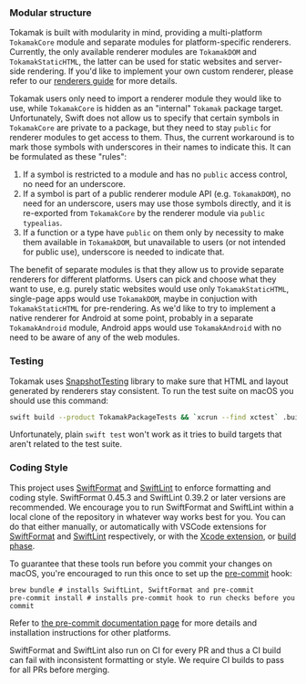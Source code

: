 ### Modular structure

Tokamak is built with modularity in mind, providing a multi-platform `TokamakCore` module and
separate modules for platform-specific renderers. Currently, the only available renderer modules are
`TokamakDOM` and `TokamakStaticHTML`, the latter can be used for static websites and server-side
rendering. If you'd like to implement your own custom renderer, please refer to our [renderers
guide](docs/RenderersGuide.md) for more details.

Tokamak users only need to import a renderer module they would like to use, while
`TokamakCore` is hidden as an "internal" `Tokamak` package target. Unfortunately, Swift does not
allow us to specify that certain symbols in `TokamakCore` are private to a package, but they need to
stay `public` for renderer modules to get access to them. Thus, the current workaround is to mark
those symbols with underscores in their names to indicate this. It can be formulated as these
"rules":

1. If a symbol is restricted to a module and has no `public` access control, no need for an
   underscore.
2. If a symbol is part of a public renderer module API (e.g. `TokamakDOM`), no need for an
   underscore, users may use those symbols directly, and it is re-exported from `TokamakCore` by the
   renderer module via `public typealias`.
3. If a function or a type have `public` on them only by necessity to make them available in
   `TokamakDOM`, but unavailable to users (or not intended for public use), underscore is needed to
   indicate that.

The benefit of separate modules is that they allow us to provide separate renderers for different
platforms. Users can pick and choose what they want to use, e.g. purely static websites would use
only `TokamakStaticHTML`, single-page apps would use `TokamakDOM`, maybe in conjuction with
`TokamakStaticHTML` for pre-rendering. As we'd like to try to implement a native renderer for
Android at some point, probably in a separate `TokamakAndroid` module, Android apps would use
`TokamakAndroid` with no need to be aware of any of the web modules.

### Testing

Tokamak uses [SnapshotTesting](https://github.com/pointfreeco/swift-snapshot-testing) library to
make sure that HTML and layout generated by renderers stay consistent. To run the test suite on macOS
you should use this command:

```sh
swift build --product TokamakPackageTests && `xcrun --find xctest` .build/debug/TokamakPackageTests.xctest
```

Unfortunately, plain `swift test` won't work as it tries to build targets that aren't related to
the test suite.

### Coding Style

This project uses [SwiftFormat](https://github.com/nicklockwood/SwiftFormat) and
[SwiftLint](https://github.com/realm/SwiftLint) to enforce formatting and coding style. SwiftFormat
0.45.3 and SwiftLint 0.39.2 or later versions are recommended. We encourage you to run SwiftFormat
and SwiftLint within a local clone of the repository in whatever way works best for you. You can do
that either manually, or automatically with VSCode extensions for
[SwiftFormat](https://github.com/vknabel/vscode-swiftformat) and
[SwiftLint](https://github.com/vknabel/vscode-swiftlint) respectively, or with the [Xcode
extension](https://github.com/nicklockwood/SwiftFormat#xcode-source-editor-extension), or [build
phase](https://github.com/nicklockwood/SwiftFormat#xcode-build-phase).

To guarantee that these tools run before you commit your changes on macOS, you're encouraged to run
this once to set up the [pre-commit](https://pre-commit.com/) hook:

```
brew bundle # installs SwiftLint, SwiftFormat and pre-commit
pre-commit install # installs pre-commit hook to run checks before you commit
```

Refer to [the pre-commit documentation page](https://pre-commit.com/) for more details
and installation instructions for other platforms.

SwiftFormat and SwiftLint also run on CI for every PR and thus a CI build can
fail with inconsistent formatting or style. We require CI builds to pass for all
PRs before merging.
